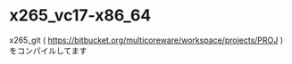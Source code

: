 # x265_vc17-x86_64
x265_git ( https://bitbucket.org/multicoreware/workspace/projects/PROJ ) をコンパイルしてます

